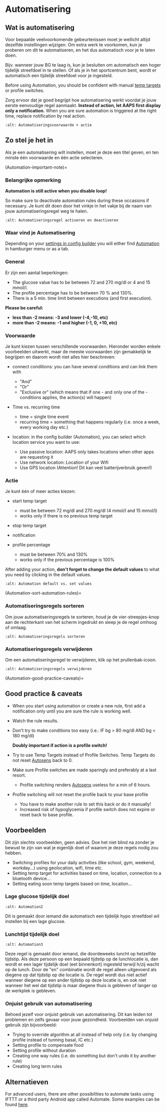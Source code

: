 # Automatisering

## Wat is automatisering

Voor bepaalde veelvoorkomende gebeurtenissen moet je wellicht altijd dezelfde instellingen wijzigen. Om extra werk te voorkomen, kun je proberen om dit te automatiseren, en het dus automatisch voor je te laten doen.

Bijv. wanneer jouw BG te laag is, kun je besluiten om automatisch een hoger tijdelijk streefdoel in te stellen. Of als je in het sportcentrum bent, wordt er automatisch een tijdelijk streefdoel voor je ingesteld.

Before using Automation, you should be confident with manual [temp targets](./temptarget.html) or profile switches.

Zorg ervoor dat je goed begrijpt hoe automatisering werkt voordat je jouw eerste eenvoudige regel aanmaakt. **Instead of action, let AAPS first display only a notification.** When you are sure automation is triggered at the right time, replace notification by real action.

```{image} ../images/Automation_ConditionAction_RC3.png
:alt: Automatiseringsvoorwaarde + actie
```

## Zo stel je het in

Als je een automatisering wilt instellen, moet je deze een titel geven, en ten minste één voorwaarde en één actie selecteren.

(Automation-important-note)=
### Belangrijke opmerking

**Automation is still active when you disable loop!**

So make sure to deactivate automation rules during these occasions if necessary. Je kunt dit doen door het vinkje in het vakje bij de naam van jouw automatiseringsregel weg te halen.

```{image} ../images/Automation_ActivateDeactivate.png
:alt: Automatiseringsregel activeren en deactiveren
```

### Waar vind je Automatisering

Depending on your [settings in config builder](Config-Builder-tab-or-hamburger-menu) you will either find [Automation](Config-Builder#automation) in hamburger menu or as a tab.

### General

Er zijn een aantal beperkingen:

- The glucose value has to be between 72 and 270 mg/dl or 4 and 15 mmol/l.
- The profile percentage has to be between 70 % and 130%.
- There is a 5 min. time limit between executions (and first execution).

**Please be careful:**

- **less than -2 means: -3 and lower (-4,-10, etc)**
- **more than -2 means: -1 and higher (-1, 0, +10, etc)**

### Voorwaarde

Je kunt kiezen tussen verschillende voorwaarden. Hieronder worden enkele voorbeelden uitwerkt, maar de meeste voorwaarden zijn gemakkelijk te begrijpen en daarom wordt niet alles hier beschreven:

- connect conditions: you can have several conditions and can link them with

  - "And"
  - "Or"
  - "Exclusive or" (which means that if one - and only one of the - conditions applies, the action(s) will happen)

- Time vs. recurring time

  - time =  single time event
  - recurring time = something that happens regularly (i.e. once a week, every working day etc.)

- location: in the config builder (Automation), you can select which location service you want to use:

  - Use passive location: AAPS only takes locations when other apps are requesting it
  - Use network location: Location of your Wifi
  - Use GPS location (Attention! Dit kan veel batterijverbruik geven!)

### Actie

Je kunt één of meer acties kiezen:

- start temp target

  - must be between 72 mg/dl and 270 mg/dl (4 mmol/l and 15 mmol/l)
  - works only if there is no previous temp target

- stop temp target

- notification

- profile percentage

  - must be between 70% and 130%
  - works only if the previous percentage is 100%

After adding your action, **don't forget to change the default values** to what you need by clicking in the default values.

```{image} ../images/Automation_Default_V2_5.png
:alt: Automation default vs. set values
```

(Automation-sort-automation-rules)=
### Automatiseringsregels sorteren

Om jouw automatiseringsregels te sorteren, houd je de vier-streepjes-knop aan de rechterkant van het scherm ingedrukt en sleep je de regel omhoog of omlaag.

```{image} ../images/Automation_Sort.png
:alt: Automatiseringsregels sorteren
```

### Automatiseringsregels verwijderen

Om een automatiseringsregel te verwijderen, klik op het prullenbak-icoon.

```{image} ../images/Automation_Delete.png
:alt: Automatiseringsregels verwijderen
```

(Automation-good-practice-caveats)=
## Good practice & caveats

- When you start using automation or create a new rule, first add a notification only until you are sure the rule is working well.

- Watch the rule results.

- Don't try to make conditions too easy (i.e.: IF bg > 80 mg/dl AND bg \< 180 mg/dl)

  **Doubly important if action is a profile switch!**

- Try to use Temp Targets instead of Profile Switches. Temp Targets do not reset [Autosens](Open-APS-features-autosens) back to 0.

- Make sure Profile switches are made sparingly and preferably at a last resort.

  - Profile switching renders [Autosens](Open-APS-features-autosens) useless for a min of 6 hours.

- Profile switching will not reset the profile back to your base profile

  - You have to make another rule to set this back or do it manually!
  - Increased risk of hypoglycemia if profile switch does not expire or reset back to base profile.

## Voorbeelden

Dit zijn slechts voorbeelden, geen advies. Doe het niet blind na zonder je bewust te zijn van wat je eigenlijk doet of waarom je deze regels nodig zou hebben.

- Switching profiles for your daily activities (like school, gym, weekend, workday...) using geolocation, wifi, time etc.
- Setting temp target for activities based on time, location, connection to a bluetooth device...
- Setting eating soon temp targets based on time, location...

### Lage glucose tijdelijk doel

```{image} ../images/Automation2.png
:alt: Automation2
```

Dit is gemaakt door iemand die automatisch een tijdelijk hypo streefdoel wil instellen bij een lage glucose.

### Lunchtijd tijdelijk doel

```{image} ../images/Automation3.png
:alt: Automation3
```

Deze regel is gemaakt door iemand, die doordeweeks luncht op hetzelfde tijdstip. Als deze persoon op een bepaald tijdstip op de lunchlocatie is, dan wordt er een lager tijdelijk doel (eet binnenkort) ingesteld terwijl h/zij wacht op de lunch. Door de "en" combinatie wordt de regel alleen uitgevoerd als diegene op dat tijdstip op die locatie is. De regel wordt dus niet actief wanneer diegene op een ander tijdstip op deze locatie is, en ook niet wanneer het wel dat tijdstip is maar diegene thuis is gebleven of langer op de werkplek is gebleven.

### Onjuist gebruik van automatisering

Behoed jezelf voor onjuist gebruik van automatisering. Dit kan leiden tot problemen en zelfs gevaar voor jouw gezondheid. Voorbeelden van onjuist gebruik zijn bijvoorbeeld:

- Trying to override algorithm at all instead of help only (i.e. by changing profile instead of tunning basal, IC etc.)
- Setting profile to compensate food
- Setting profile without duration
- Creating one way rules (i.e. do something but don't undo it by another rule)
- Creating long term rules

## Alternatieven

For advanced users, there are other possibilities to automate tasks using IFTTT or a third party Android app called Automate. Some examples can be found [here](./automationwithapp.html).
